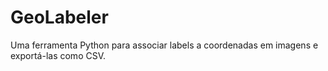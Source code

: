 # GeoLabeler
Uma ferramenta Python para associar labels a coordenadas em imagens e exportá-las como CSV.
